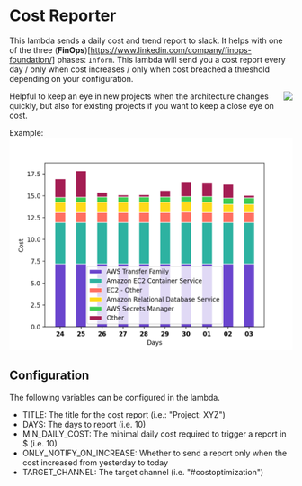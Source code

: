 # Cost Reporter

This lambda sends a daily cost and trend report to slack. It helps with one of the three (**FinOps**)[https://www.linkedin.com/company/finops-foundation/] phases: `Inform`. This lambda will send you a cost report every day / only when cost increases / only when cost breached a threshold depending on your configuration.

<img style="float: right;" src="https://www.cloudvane.com/wp-content/uploads/2019/12/neos_finOps_1304x744_1-2.jpg">

Helpful to keep an eye in new projects when the architecture changes quickly, but also for existing projects if you want to keep a close eye on cost.

Example:
![](assets/Figure_1.png)


## Configuration
The following variables can be configured in the lambda.
- TITLE: The title for the cost report (i.e.: "Project: XYZ")
- DAYS: The days to report (i.e. 10)
- MIN_DAILY_COST: The minimal daily cost required to trigger a report in $ (i.e. 10)
- ONLY_NOTIFY_ON_INCREASE: Whether to send a report only when the cost increased from yesterday to today
- TARGET_CHANNEL: The target channel (i.e. "#costoptimization")

